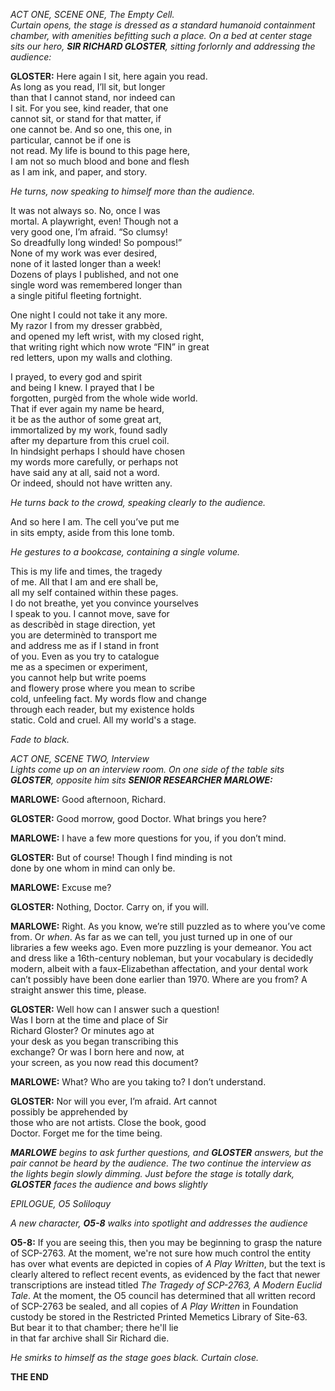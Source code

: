 _ACT ONE, SCENE ONE, The Empty Cell._  
_Curtain opens, the stage is dressed as a standard humanoid containment chamber, with amenities befitting such a place. On a bed at center stage sits our hero, **SIR RICHARD GLOSTER**, sitting forlornly and addressing the audience:_

**GLOSTER:** Here again I sit, here again you read.  
As long as you read, I’ll sit, but longer  
than that I cannot stand, nor indeed can  
I sit. For you see, kind reader, that one  
cannot sit, or stand for that matter, if  
one cannot be. And so one, this one, in  
particular, cannot be if one is  
not read. My life is bound to this page here,  
I am not so much blood and bone and flesh  
as I am ink, and paper, and story.

_He turns, now speaking to himself more than the audience._

It was not always so. No, once I was  
mortal. A playwright, even! Though not a  
very good one, I’m afraid. “So clumsy!  
So dreadfully long winded! So pompous!”  
None of my work was ever desired,  
none of it lasted longer than a week!  
Dozens of plays I published, and not one  
single word was remembered longer than  
a single pitiful fleeting fortnight.

One night I could not take it any more.  
My razor I from my dresser grabbèd,  
and opened my left wrist, with my closed right,  
that writing right which now wrote “FIN” in great  
red letters, upon my walls and clothing.

I prayed, to every god and spirit  
and being I knew. I prayed that I be  
forgotten, purgèd from the whole wide world.  
That if ever again my name be heard,  
it be as the author of some great art,  
immortalized by my work, found sadly  
after my departure from this cruel coil.  
In hindsight perhaps I should have chosen  
my words more carefully, or perhaps not  
have said any at all, said not a word.  
Or indeed, should not have written any.

_He turns back to the crowd, speaking clearly to the audience._

And so here I am. The cell you’ve put me  
in sits empty, aside from this lone tomb.

_He gestures to a bookcase, containing a single volume._

This is my life and times, the tragedy  
of me. All that I am and ere shall be,  
all my self contained within these pages.  
I do not breathe, yet you convince yourselves  
I speak to you. I cannot move, save for  
as describèd in stage direction, yet  
you are determinèd to transport me  
and address me as if I stand in front  
of you. Even as you try to catalogue  
me as a specimen or experiment,  
you cannot help but write poems  
and flowery prose where you mean to scribe  
cold, unfeeling fact. My words flow and change  
through each reader, but my existence holds  
static. Cold and cruel. All my world's a stage.

_Fade to black._

_ACT ONE, SCENE TWO, Interview  
Lights come up on an interview room. On one side of the table sits **GLOSTER**, opposite him sits **SENIOR RESEARCHER MARLOWE:**_

**MARLOWE:** Good afternoon, Richard.

**GLOSTER:** Good morrow, good Doctor. What brings you here?

**MARLOWE:** I have a few more questions for you, if you don’t mind.

**GLOSTER:** But of course! Though I find minding is not  
done by one whom in mind can only be.

**MARLOWE:** Excuse me?

**GLOSTER:** Nothing, Doctor. Carry on, if you will.

**MARLOWE:** Right. As you know, we’re still puzzled as to where you’ve come from. Or _when_. As far as we can tell, you just turned up in one of our libraries a few weeks ago. Even more puzzling is your demeanor. You act and dress like a 16th-century nobleman, but your vocabulary is decidedly modern, albeit with a faux-Elizabethan affectation, and your dental work can’t possibly have been done earlier than 1970. Where are you from? A straight answer this time, please.

**GLOSTER:** Well how can I answer such a question!  
Was I born at the time and place of Sir  
Richard Gloster? Or minutes ago at  
your desk as you began transcribing this  
exchange? Or was I born here and now, at  
your screen, as you now read this document?

**MARLOWE:** What? Who are you taking to? I don’t understand.

**GLOSTER:** Nor will you ever, I’m afraid. Art cannot  
possibly be apprehended by  
those who are not artists. Close the book, good  
Doctor. Forget me for the time being.

_**MARLOWE** begins to ask further questions, and **GLOSTER** answers, but the pair cannot be heard by the audience. The two continue the interview as the lights begin slowly dimming. Just before the stage is totally dark, **GLOSTER** faces the audience and bows slightly_

_EPILOGUE, O5 Soliloquy_

_A new character, **O5-8** walks into spotlight and addresses the audience_

**O5-8:** If you are seeing this, then you may be beginning to grasp the nature of SCP-2763. At the moment, we're not sure how much control the entity has over what events are depicted in copies of _A Play Written_, but the text is clearly altered to reflect recent events, as evidenced by the fact that newer transcriptions are instead titled _The Tragedy of SCP-2763, A Modern Euclid Tale_. At the moment, the O5 council has determined that all written record of SCP-2763 be sealed, and all copies of _A Play Written_ in Foundation custody be stored in the Restricted Printed Memetics Library of Site-63.  
But bear it to that chamber; there he'll lie  
in that far archive shall Sir Richard die.

_He smirks to himself as the stage goes black. Curtain close._

**THE END**